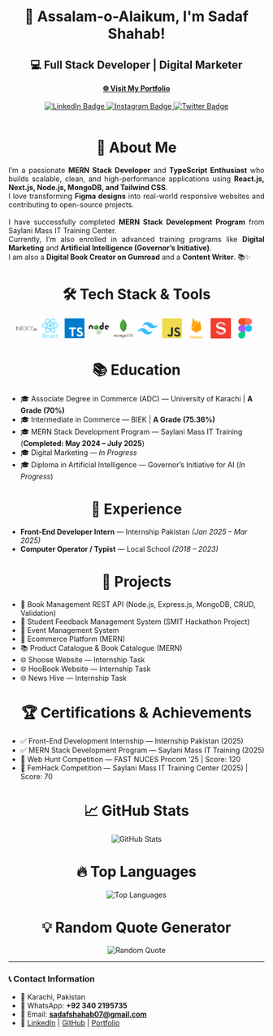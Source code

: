 <h1 align="center">👋 Assalam-o-Alaikum, I'm Sadaf Shahab!</h1>
<h2 align="center">💻 Full Stack Developer | Digital Marketer</h2>

<div align="center">
  <a href="https://sadaf-shahab-mern-stack-developer-p.vercel.app/" target="_blank"><strong>🌐 Visit My Portfolio</strong></a>
</div>

<br />

<div id="badges" align="center">
  <a href="https://www.linkedin.com/in/sadafshahab07" target="_blank">
    <img src="https://img.shields.io/badge/LinkedIn-blue?style=for-the-badge&logo=linkedin&logoColor=white" alt="LinkedIn Badge"/>
  </a>
  <a href="https://www.instagram.com/sadafshahab12" target="_blank">
    <img src="https://img.shields.io/badge/Instagram-orange?style=for-the-badge&logo=instagram&logoColor=white" alt="Instagram Badge"/>
  </a>
  <a href="https://www.x.com/sadafshahab12" target="_blank">
    <img src="https://img.shields.io/badge/Twitter-black?style=for-the-badge&logo=twitter&logoColor=white" alt="Twitter Badge"/>
  </a>
</div>

<br />

<h1 align="center">🚀 About Me</h1>
<p align="justify">
I’m a passionate <strong>MERN Stack Developer</strong> and <strong>TypeScript Enthusiast</strong> who builds scalable, clean, and high-performance applications using <strong>React.js, Next.js, Node.js, MongoDB, and Tailwind CSS</strong>.<br/>
I love transforming <strong>Figma designs</strong> into real-world responsive websites and contributing to open-source projects.<br/><br/>
I have successfully completed <strong>MERN Stack Development Program</strong> from Saylani Mass IT Training Center.<br/>
Currently, I’m also enrolled in advanced training programs like <strong>Digital Marketing</strong> and <strong>Artificial Intelligence (Governor’s Initiative)</strong>.<br/>
I am also a <strong>Digital Book Creator on Gumroad</strong> and a <strong>Content Writer</strong>. 📚✨
</p>

<h1 align="center">🛠️ Tech Stack & Tools</h1>

<div align="center">
  <img src="https://raw.githubusercontent.com/devicons/devicon/master/icons/nextjs/nextjs-line-wordmark.svg" title="Next.js" alt="Next.js" width="40" height="40"/>&nbsp;
  <img src="https://github.com/devicons/devicon/blob/master/icons/react/react-original-wordmark.svg" title="React.js" alt="React" width="40" height="40"/>&nbsp;
  <img src="https://raw.githubusercontent.com/devicons/devicon/master/icons/typescript/typescript-original.svg" title="TypeScript" alt="TypeScript" width="40" height="40"/>&nbsp;
  <img src="https://github.com/devicons/devicon/blob/master/icons/nodejs/nodejs-original-wordmark.svg" title="Node.js" alt="Node.js" width="40" height="40"/>&nbsp;
  <img src="https://github.com/devicons/devicon/blob/master/icons/mongodb/mongodb-original-wordmark.svg" title="MongoDB" alt="MongoDB" width="40" height="40"/>&nbsp;
  <img src="https://github.com/devicons/devicon/blob/master/icons/tailwindcss/tailwindcss-original.svg" title="Tailwind CSS" alt="Tailwind CSS" width="40" height="40"/>&nbsp;
  <img src="https://github.com/devicons/devicon/blob/master/icons/javascript/javascript-original.svg" title="JavaScript" alt="JavaScript" width="40" height="40"/>&nbsp;
  <img src="https://github.com/devicons/devicon/blob/master/icons/firebase/firebase-plain-wordmark.svg" title="Firebase" alt="Firebase" width="40" height="40"/>&nbsp;
  <img src="https://raw.githubusercontent.com/devicons/devicon/master/icons/sanity/sanity-original.svg" title="Sanity CMS" alt="Sanity" width="40" height="40"/>&nbsp;
  <img src="https://github.com/devicons/devicon/blob/master/icons/figma/figma-original.svg" title="Figma" alt="Figma" width="40" height="40"/>&nbsp;
</div>

<h1 align="center">📚 Education</h1>

- 🎓 Associate Degree in Commerce (ADC) — University of Karachi | **A Grade (70%)**  
- 🎓 Intermediate in Commerce — BIEK | **A Grade (75.36%)**  
- 🎓 MERN Stack Development Program — Saylani Mass IT Training (**Completed: May 2024 – July 2025**)  
- 🎓 Digital Marketing — *In Progress*  
- 🎓 Diploma in Artificial Intelligence — Governor’s Initiative for AI (*In Progress*)  

<h1 align="center">💼 Experience</h1>

- **Front-End Developer Intern** — Internship Pakistan *(Jan 2025 – Mar 2025)*  
- **Computer Operator / Typist** — Local School *(2018 – 2023)*  

<h1 align="center">🌟 Projects</h1>

- 📘 Book Management REST API (Node.js, Express.js, MongoDB, CRUD, Validation)  
- 📝 Student Feedback Management System (SMIT Hackathon Project)  
- 🎉 Event Management System  
- 🛒 Ecommerce Platform (MERN)  
- 📚 Product Catalogue & Book Catalogue (MERN)  
- 🌐 Shoose Website — Internship Task  
- 🌐 HooBook Website — Internship Task  
- 🌐 News Hive — Internship Task  

<h1 align="center">🏆 Certifications & Achievements</h1>

- ✅ Front-End Development Internship — Internship Pakistan (2025)  
- ✅ MERN Stack Development Program — Saylani Mass IT Training (2025)  
- 🥇 Web Hunt Competition — FAST NUCES Procom ’25 | Score: 120  
- 🥈 FemHack Competition — Saylani Mass IT Training Center (2025) | Score: 70  

<h1 align="center">📈 GitHub Stats</h1>

<div align="center">
  <img src="https://github-readme-stats.vercel.app/api?username=sadafshahab12&show_icons=true&theme=dracula" alt="GitHub Stats" />
</div>

<h1 align="center">🔥 Top Languages</h1>

<div align="center">
  <img src="https://github-readme-stats.vercel.app/api/top-langs/?username=sadafshahab12&layout=compact&theme=vision-friendly-dark" alt="Top Languages" />
</div>

<h1 align="center">💡 Random Quote Generator</h1>

<div align="center">
  <img src="https://quotes-github-readme.vercel.app/api?type=horizontal" alt="Random Quote" />
</div>

---

### 📞 Contact Information  
- 📍 Karachi, Pakistan  
- 📱 WhatsApp: **+92 340 2195735**  
- 📧 Email: **sadafshahab07@gmail.com**  
- 🔗 [LinkedIn](https://www.linkedin.com/in/sadafshahab07) | [GitHub](https://github.com/sadafshahab12) | [Portfolio](https://sadaf-shahab-mern-stack-developer-p.vercel.app/)  
